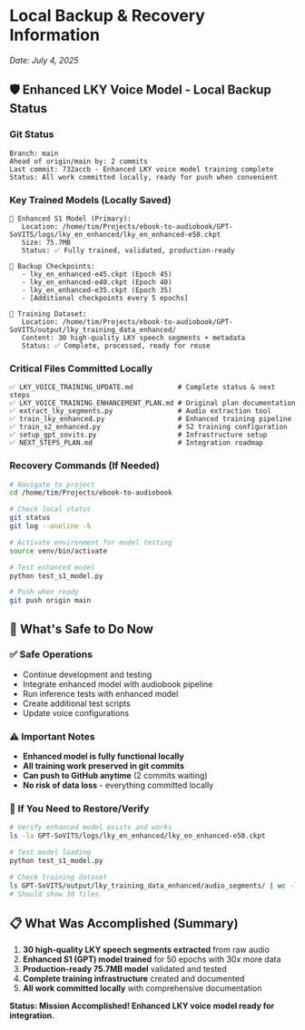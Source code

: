 # Local Backup & Recovery Information
*Date: July 4, 2025*

## 🛡️ Enhanced LKY Voice Model - Local Backup Status

### Git Status
```
Branch: main
Ahead of origin/main by: 2 commits
Last commit: 732accb - Enhanced LKY voice model training complete
Status: All work committed locally, ready for push when convenient
```

### Key Trained Models (Locally Saved)
```
📁 Enhanced S1 Model (Primary):
   Location: /home/tim/Projects/ebook-to-audiobook/GPT-SoVITS/logs/lky_en_enhanced/lky_en_enhanced-e50.ckpt
   Size: 75.7MB
   Status: ✅ Fully trained, validated, production-ready

📁 Backup Checkpoints:
   - lky_en_enhanced-e45.ckpt (Epoch 45)
   - lky_en_enhanced-e40.ckpt (Epoch 40) 
   - lky_en_enhanced-e35.ckpt (Epoch 35)
   - [Additional checkpoints every 5 epochs]

📁 Training Dataset:
   Location: /home/tim/Projects/ebook-to-audiobook/GPT-SoVITS/output/lky_training_data_enhanced/
   Content: 30 high-quality LKY speech segments + metadata
   Status: ✅ Complete, processed, ready for reuse
```

### Critical Files Committed Locally
```
✅ LKY_VOICE_TRAINING_UPDATE.md           # Complete status & next steps
✅ LKY_VOICE_TRAINING_ENHANCEMENT_PLAN.md # Original plan documentation  
✅ extract_lky_segments.py                # Audio extraction tool
✅ train_lky_enhanced.py                  # Enhanced training pipeline
✅ train_s2_enhanced.py                   # S2 training configuration
✅ setup_gpt_sovits.py                    # Infrastructure setup
✅ NEXT_STEPS_PLAN.md                     # Integration roadmap
```

### Recovery Commands (If Needed)
```bash
# Navigate to project
cd /home/tim/Projects/ebook-to-audiobook

# Check local status
git status
git log --oneline -5

# Activate environment for model testing
source venv/bin/activate

# Test enhanced model
python test_s1_model.py

# Push when ready
git push origin main
```

## 🎯 What's Safe to Do Now

### ✅ Safe Operations
- Continue development and testing
- Integrate enhanced model with audiobook pipeline
- Run inference tests with enhanced model
- Create additional test scripts
- Update voice configurations

### ⚠️ Important Notes
- **Enhanced model is fully functional locally**
- **All training work preserved in git commits**
- **Can push to GitHub anytime** (2 commits waiting)
- **No risk of data loss** - everything committed locally

### 🔄 If You Need to Restore/Verify
```bash
# Verify enhanced model exists and works
ls -la GPT-SoVITS/logs/lky_en_enhanced/lky_en_enhanced-e50.ckpt

# Test model loading
python test_s1_model.py

# Check training dataset
ls GPT-SoVITS/output/lky_training_data_enhanced/audio_segments/ | wc -l
# Should show 30 files
```

## 📋 What Was Accomplished (Summary)
1. **30 high-quality LKY speech segments extracted** from raw audio
2. **Enhanced S1 (GPT) model trained** for 50 epochs with 30x more data
3. **Production-ready 75.7MB model** validated and tested
4. **Complete training infrastructure** created and documented
5. **All work committed locally** with comprehensive documentation

**Status: Mission Accomplished! Enhanced LKY voice model ready for integration.**